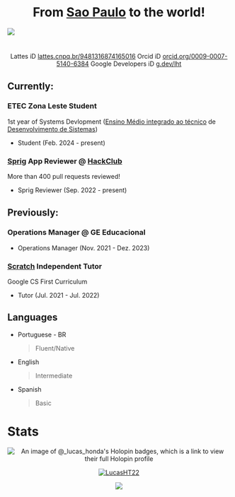 
<div align="center">
<h1>From <a href="https://en.wikipedia.org/wiki/S%C3%A3o_Paulo">Sao Paulo</a> to the world!</h1>
</div>

[![](https://cloud-8ohhqgghu-hack-club-bot.vercel.app/0image.png)](https://www.tripadvisor.com/Attraction_Review-g303631-d550339-Reviews-Paulista_Avenue-Sao_Paulo_State_of_Sao_Paulo.html#/media-atf/550339/412735725:p/?albumid=-160&type=0&category=-160)

<h1></h1>
<div align="center">
Lattes iD
<a href="https://lattes.cnpq.br/9481316874165016">lattes.cnpq.br/9481316874165016</a>
Orcid iD
<a href="https://orcid.org/0009-0007-5140-6384">orcid.org/0009-0007-5140-6384</a>
Google Developers iD
<a href="https://g.dev/lht">g.dev/lht</a>
</div>
<h2>Currently:</h2>

<h3>ETEC Zona Leste Student</h3>
<p>1st year of Systems Devlopment (<a href="https://www.cps.sp.gov.br/tipo-curso-etec/novotec_habilitacao_tecnica_profissional/">Ensino Médio integrado ao técnico</a> de <a href="https://www.cps.sp.gov.br/cursos-etec/desenvolvimento-de-sistemas/">Desenvolvimento de Sistemas</a>)</p>
<ul>
  <li>Student (Feb. 2024 - present)</li>
</ul>
<h3><a href="https://github.com/hackclub/sprig">Sprig</a> App Reviewer @ <a href="https://hackclub.com">HackClub</a></h3>
<p>More than 400 pull requests reviewed!</p>
<ul>
  <li>Sprig Reviewer (Sep. 2022 - present)</li>
</ul>

<h2>Previously:</h2>
<h3>Operations Manager @ GE Educacional</h3>
<ul>
  <li>Operations Manager (Nov. 2021 - Dez. 2023)</li>
</ul>
<h3><a href="https://scratch.mit.edu/">Scratch</a> Independent Tutor</h3>
<p>Google CS First Curriculum</p>
<ul>
  <li>Tutor (Jul. 2021 - Jul. 2022)</li>
</ul>

## Languages
- Portuguese - BR
  >Fluent/Native
- English
  >Intermediate
- Spanish
  >Basic

  
# Stats

<p align="center">
  <img alt="An image of @_lucas_honda's Holopin badges, which is a link to view their full Holopin profile" src="https://holopin.me/_lucas_honda" />
</p>

<p align="center"><a href="https://github.com/ryo-ma/github-profile-trophy">
  <img src="https://github-profile-trophy.vercel.app/?username=LucasHT22&column=8&margin-w=10&no-frame=true" alt="LucasHT22"/></a>
</p>

<p align="center">
  <img src="https://github-readme-stats.vercel.app/api?username=LucasHT22&count_private=true&show_icons=true&theme=tokyonight&include_all_commits=true"/>
</p>

